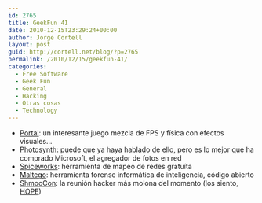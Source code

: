 ```yaml
---
id: 2765
title: GeekFun 41
date: 2010-12-15T23:29:24+00:00
author: Jorge Cortell
layout: post
guid: http://cortell.net/blog/?p=2765
permalink: /2010/12/15/geekfun-41/
categories:
  - Free Software
  - Geek Fun
  - General
  - Hacking
  - Otras cosas
  - Technology
---
```

  * <a title="http://store.steampowered.com/app/400/" href="http://store.steampowered.com/app/400/" target="_blank">Portal</a>: un interesante juego mezcla de FPS y física con efectos visuales...
  * <a title="http://photosynth.net/" href="http://photosynth.net/" target="_blank">Photosynth</a>: puede que ya haya hablado de ello, pero es lo mejor que ha comprado Microsoft, el agregador de fotos en red
  * <a title="http://www.spiceworks.com/free-network-mapping-software/" href="http://www.spiceworks.com/free-network-mapping-software/" target="_blank">Spiceworks</a>: herramienta de mapeo de redes gratuíta
  * <a title="http://www.paterva.com/web5/" href="http://www.paterva.com/web5/" target="_blank">Maltego</a>: herramienta forense informática de inteligencia, código abierto
  * <a title="http://www.shmoocon.org/" href="http://www.shmoocon.org/" target="_blank">ShmooCon</a>: la reunión hacker más molona del momento (los siento, <a title="http://www.hopenumbersix.net/bios.html" href="http://www.hopenumbersix.net/bios.html" target="_blank">HOPE</a>)